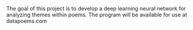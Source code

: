 The goal of this project is to develop a deep learning neural network for analyzing themes within poems. The program will be available for use at datapoems.com
